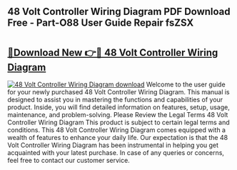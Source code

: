 ## 48 Volt Controller Wiring Diagram PDF Download Free - Part-O88 User Guide Repair fsZSX

# <h2><a href="http://dfk97o.blite.top/?on=48+Volt+Controller+Wiring+Diagram">🔗Download New 👉🔴 48 Volt Controller Wiring Diagram</a></h2>

[![48 Volt Controller Wiring Diagram download](https://i.imgur.com/lujVjoI.png)](http://dfk97o.blite.top/?on=48+Volt+Controller+Wiring+Diagram)
Welcome to the user guide for your newly purchased 48 Volt Controller Wiring Diagram. This manual is designed to assist you in mastering the functions and capabilities of your product. Inside, you will find detailed information on features, setup, usage, maintenance, and problem-solving. Please Review the Legal Terms 48 Volt Controller Wiring Diagram This product is subject to certain legal terms and conditions. This 48 Volt Controller Wiring Diagram comes equipped with a wealth of features to enhance your daily life. Our expectation is that the 48 Volt Controller Wiring Diagram has been instrumental in helping you get acquainted with your latest purchase. In case of any queries or concerns, feel free to contact our customer service.
